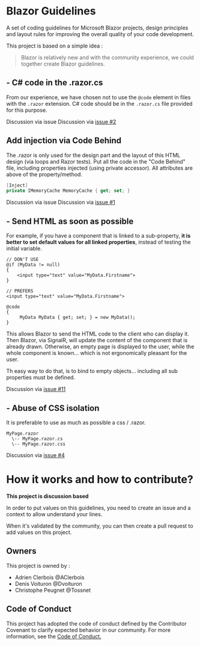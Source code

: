 # Blazor Guidelines

A set of coding guidelines for Microsoft Blazor projects, design principles and layout rules for improving the overall quality of your code development.

This project is based on a simple idea : 

> Blazor is relatively new and with the community experience, we could together create Blazor guidelines.

## - C# code in the .razor.cs

From our experience, we have chosen not to use the ```@code``` element in files with the ```.razor``` extension. 
C# code should be in the ```.razor.cs``` file provided for this purpose.

Discussion via issue Discussion via [issue #2](https://github.com/Apps72/BlazorGuidelines/issues/2)

## Add injection via Code Behind

The .razor is only used for the design part and the layout of this HTML design (via loops and Razor tests).
Put all the code in the "Code Behind" file, including properties injected (using private accessor). 
All attributes are above of the property/method.

```csharp
[Inject]
private IMemoryCache MemoryCache { get; set; }
```

Discussion via issue Discussion via [issue #1](https://github.com/Apps72/BlazorGuidelines/issues/1)

## - Send HTML as soon as possible

For example, if you have a component that is linked to a sub-property, **it is better to set default values for all linked properties**, instead of testing the initial variable. 

```razor
// DON'T USE
@if (MyData != null)
{
    <input type="text" value="MyData.Firstname">
}
```

```razor
// PREFERS
<input type="text" value="MyData.Firstname">

@code 
{
     MyData MyData { get; set; } = new MyData();
}
```

This allows Blazor to send the HTML code to the client who can display it. 
Then Blazor, via SignalR, will update the content of the component that is already drawn.
Otherwise, an empty page is displayed to the user, while the whole component is known... 
which is not ergonomically pleasant for the user.

Th easy way to do that, is to bind to empty objects... including all sub properties must be defined.

Discussion via [issue #11](https://github.com/Apps72/BlazorGuidelines/issues/11)

## - Abuse of CSS isolation

It is preferable to use as much as possible a css / .razor.

```
MyPage.razor
  \-- MyPage.razor.cs
  \-- MyPage.razor.css
```

Discussion via [issue #4](https://github.com/Apps72/BlazorGuidelines/issues/4)

# How it works and how to contribute?

**This project is discussion based**

In order to put values on this guidelines, you need to create an issue and a context to allow understand your lines. 

When it's validated by the community, you can then create a pull request to add values on this project.

## Owners

This project is owned by : 

* Adrien Clerbois @AClerbois
* Denis Voituron @Dvoituron
* Christophe Peugnet @Tossnet

## Code of Conduct
This project has adopted the code of conduct defined by the Contributor Covenant to clarify expected behavior in our community. For more information, see the [Code of Conduct.](https://github.com/Apps72/BlazorGuidelines/blob/main/CODE_OF_CONDUCT.md)

